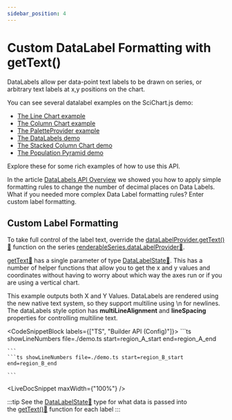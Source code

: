 ```yaml
---
sidebar_position: 4
---
```


# Custom DataLabel Formatting with getText()

DataLabels allow per data-point text labels to be drawn on series, or arbitrary text labels at x,y positions on the chart.

You can see several datalabel examples on the SciChart.js demo:

*   [The Line Chart example](https://scichart.com/demo/javascript-line-chart)
*   [The Column Chart example](https://scichart.com/demo/javascript-column-chart)
*   [The PaletteProvider example](https://scichart.com/demo/javascript-chart-color-points-individually-with-paletteprovider)
*   [The DataLabels demo](https://scichart.com/demo/javascript-datalabels)
*   [The Stacked Column Chart demo](https://scichart.com/demo/javascript/stacked-column-chart)
*   [The Population Pyramid demo](https://scichart.com/demo/javascript/population-pyramid)

Explore these for some rich examples of how to use this API.

In the article [DataLabels API Overview](/2d-charts/chart-types/data-point-labels/data-labels-api-overview) we showed you how to apply simple formatting rules to change the number of decimal places on Data Labels. What if you needed more complex Data Label formatting rules? Enter custom label formatting.

Custom Label Formatting
-----------------------

To take full control of the label text, override the [dataLabelProvider.getText():blue_book:](https://www.scichart.com/documentation/js/current/typedoc/classes/datalabelprovider.html#gettext) function on the series [renderableSeries.dataLabelProvider:blue_book:](https://www.scichart.com/documentation/js/current/typedoc/classes/baserenderableseries.html#datalabelprovider). 

[getText:blue_book:](https://www.scichart.com/documentation/js/current/typedoc/classes/datalabelprovider.html#gettext) has a single parameter of type [DataLabelState:blue_book:](https://www.scichart.com/documentation/js/current/typedoc/classes/datalabelstate.html). This has a number of helper functions that allow you to get the x and y values and coordinates without having to worry about which way the axes run or if you are using a vertical chart.

This example outputs both X and Y Values. DataLabels are rendered using the new native text system, so they support multiline using \\n for newlines. The dataLabels style option has **multiLineAlignment** and **lineSpacing** properties for controlling multiline text.

<CodeSnippetBlock labels={["TS", "Builder API (Config)"]}>
    ```ts showLineNumbers file=./demo.ts start=region_A_start end=region_A_end

    ```
    ```ts showLineNumbers file=./demo.ts start=region_B_start end=region_B_end

    ```

</CodeSnippetBlock>

<LiveDocSnippet maxWidth={"100%"} />

:::tip
See the [DataLabelState:blue_book:](https://www.scichart.com/documentation/js/current/typedoc/classes/datalabelstate.html) type for what data is passed into the [getText():blue_book:](https://www.scichart.com/documentation/js/current/typedoc/classes/datalabelprovider.html#gettext) function for each label
:::